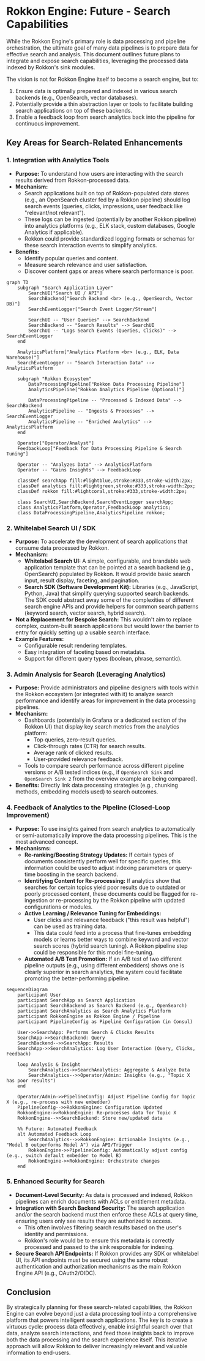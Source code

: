 # Rokkon Engine: Future - Search Capabilities

While the Rokkon Engine's primary role is data processing and pipeline orchestration, the ultimate goal of many data pipelines is to prepare data for effective search and analysis. This document outlines future plans to integrate and expose search capabilities, leveraging the processed data indexed by Rokkon's sink modules.

The vision is not for Rokkon Engine itself to become a search engine, but to:
1.  Ensure data is optimally prepared and indexed in various search backends (e.g., OpenSearch, vector databases).
2.  Potentially provide a thin abstraction layer or tools to facilitate building search applications on top of these backends.
3.  Enable a feedback loop from search analytics back into the pipeline for continuous improvement.

## Key Areas for Search-Related Enhancements

### 1. Integration with Analytics Tools

*   **Purpose:** To understand how users are interacting with the search results derived from Rokkon-processed data.
*   **Mechanism:**
    *   Search applications built on top of Rokkon-populated data stores (e.g., an OpenSearch cluster fed by a Rokkon pipeline) should log search events (queries, clicks, impressions, user feedback like "relevant/not relevant").
    *   These logs can be ingested (potentially by another Rokkon pipeline) into analytics platforms (e.g., ELK stack, custom databases, Google Analytics if applicable).
    *   Rokkon could provide standardized logging formats or schemas for these search interaction events to simplify analytics.
*   **Benefits:**
    *   Identify popular queries and content.
    *   Measure search relevance and user satisfaction.
    *   Discover content gaps or areas where search performance is poor.

```mermaid
graph TD
    subgraph "Search Application Layer"
        SearchUI["Search UI / API"]
        SearchBackend["Search Backend <br> (e.g., OpenSearch, Vector DB)"]
        SearchEventLogger["Search Event Logger/Stream"]

        SearchUI -- "User Queries" --> SearchBackend
        SearchBackend -- "Search Results" --> SearchUI
        SearchUI -- "Logs Search Events (Queries, Clicks)" --> SearchEventLogger
    end

    AnalyticsPlatform["Analytics Platform <br> (e.g., ELK, Data Warehouse)"]
    SearchEventLogger -- "Search Interaction Data" --> AnalyticsPlatform

    subgraph "Rokkon Ecosystem"
        DataProcessingPipeline["Rokkon Data Processing Pipeline"]
        AnalyticsPipeline["Rokkon Analytics Pipeline (Optional)"]

        DataProcessingPipeline -- "Processed & Indexed Data" --> SearchBackend
        AnalyticsPipeline -- "Ingests & Processes" --> SearchEventLogger
        AnalyticsPipeline -- "Enriched Analytics" --> AnalyticsPlatform
    end

    Operator["Operator/Analyst"]
    FeedbackLoop["Feedback for Data Processing Pipeline & Search Tuning"]

    Operator -- "Analyzes Data" --> AnalyticsPlatform
    Operator -- "Gains Insights" --> FeedbackLoop

    classDef searchApp fill:#lightblue,stroke:#333,stroke-width:2px;
    classDef analytics fill:#lightgreen,stroke:#333,stroke-width:2px;
    classDef rokkon fill:#lightcoral,stroke:#333,stroke-width:2px;

    class SearchUI,SearchBackend,SearchEventLogger searchApp;
    class AnalyticsPlatform,Operator,FeedbackLoop analytics;
    class DataProcessingPipeline,AnalyticsPipeline rokkon;
```

### 2. Whitelabel Search UI / SDK

*   **Purpose:** To accelerate the development of search applications that consume data processed by Rokkon.
*   **Mechanism:**
    *   **Whitelabel Search UI:** A simple, configurable, and brandable web application template that can be pointed at a search backend (e.g., OpenSearch) populated by Rokkon. It would provide basic search input, result display, faceting, and pagination.
    *   **Search SDK (Software Development Kit):** Libraries (e.g., JavaScript, Python, Java) that simplify querying supported search backends. The SDK could abstract away some of the complexities of different search engine APIs and provide helpers for common search patterns (keyword search, vector search, hybrid search).
*   **Not a Replacement for Bespoke Search:** This wouldn't aim to replace complex, custom-built search applications but would lower the barrier to entry for quickly setting up a usable search interface.
*   **Example Features:**
    *   Configurable result rendering templates.
    *   Easy integration of faceting based on metadata.
    *   Support for different query types (boolean, phrase, semantic).

### 3. Admin Analysis for Search (Leveraging Analytics)

*   **Purpose:** Provide administrators and pipeline designers with tools within the Rokkon ecosystem (or integrated with it) to analyze search performance and identify areas for improvement in the data processing pipelines.
*   **Mechanism:**
    *   Dashboards (potentially in Grafana or a dedicated section of the Rokkon UI) that display key search metrics from the analytics platform:
        *   Top queries, zero-result queries.
        *   Click-through rates (CTR) for search results.
        *   Average rank of clicked results.
        *   User-provided relevance feedback.
    *   Tools to compare search performance across different pipeline versions or A/B tested indices (e.g., if `OpenSearch Sink` and `OpenSearch Sink 2` from the overview example are being compared).
*   **Benefits:** Directly link data processing strategies (e.g., chunking methods, embedding models used) to search outcomes.

### 4. Feedback of Analytics to the Pipeline (Closed-Loop Improvement)

*   **Purpose:** To use insights gained from search analytics to automatically or semi-automatically improve the data processing pipelines. This is the most advanced concept.
*   **Mechanisms:**
    *   **Re-ranking/Boosting Strategy Updates:** If certain types of documents consistently perform well for specific queries, this information could be used to adjust indexing parameters or query-time boosting in the search backend.
    *   **Identifying Content for Re-processing:** If analytics show that searches for certain topics yield poor results due to outdated or poorly processed content, these documents could be flagged for re-ingestion or re-processing by the Rokkon pipeline with updated configurations or modules.
    *   **Active Learning / Relevance Tuning for Embeddings:**
        *   User clicks and relevance feedback ("this result was helpful") can be used as training data.
        *   This data could feed into a process that fine-tunes embedding models or learns better ways to combine keyword and vector search scores (hybrid search tuning). A Rokkon pipeline step could be responsible for this model fine-tuning.
    *   **Automated A/B Test Promotion:** If an A/B test of two different pipeline outputs (e.g., using different embedders) shows one is clearly superior in search analytics, the system could facilitate promoting the better-performing pipeline.

```mermaid
sequenceDiagram
    participant User
    participant SearchApp as Search Application
    participant SearchBackend as Search Backend (e.g., OpenSearch)
    participant SearchAnalytics as Search Analytics Platform
    participant RokkonEngine as Rokkon Engine / Pipeline
    participant PipelineConfig as Pipeline Configuration (in Consul)

    User->>SearchApp: Performs Search & Clicks Results
    SearchApp->>SearchBackend: Query
    SearchBackend-->>SearchApp: Results
    SearchApp->>SearchAnalytics: Log User Interaction (Query, Clicks, Feedback)

    loop Analysis & Insight
        SearchAnalytics->>SearchAnalytics: Aggregate & Analyze Data
        SearchAnalytics-->>Operator/Admin: Insights (e.g., "Topic X has poor results")
    end

    Operator/Admin->>PipelineConfig: Adjust Pipeline Config for Topic X (e.g., re-process with new embedder)
    PipelineConfig-->>RokkonEngine: Configuration Updated
    RokkonEngine->>RokkonEngine: Re-processes data for Topic X
    RokkonEngine-->>SearchBackend: Store new/updated data

    %% Future: Automated Feedback
    alt Automated Feedback Loop
        SearchAnalytics-->>RokkonEngine: Actionable Insights (e.g., "Model B outperforms Model A") via API/Trigger
        RokkonEngine->>PipelineConfig: Automatically adjust config (e.g., switch default embedder to Model B)
        RokkonEngine->>RokkonEngine: Orchestrate changes
    end
```

### 5. Enhanced Security for Search

*   **Document-Level Security:** As data is processed and indexed, Rokkon pipelines can enrich documents with ACLs or entitlement metadata.
*   **Integration with Search Backend Security:** The search application and/or the search backend must then enforce these ACLs at query time, ensuring users only see results they are authorized to access.
    *   This often involves filtering search results based on the user's identity and permissions.
    *   Rokkon's role would be to ensure this metadata is correctly processed and passed to the sink responsible for indexing.
*   **Secure Search API Endpoints:** If Rokkon provides any SDK or whitelabel UI, its API endpoints must be secured using the same robust authentication and authorization mechanisms as the main Rokkon Engine API (e.g., OAuth2/OIDC).

## Conclusion

By strategically planning for these search-related capabilities, the Rokkon Engine can evolve beyond just a data processing tool into a comprehensive platform that powers intelligent search applications. The key is to create a virtuous cycle: process data effectively, enable insightful search over that data, analyze search interactions, and feed those insights back to improve both the data processing and the search experience itself. This iterative approach will allow Rokkon to deliver increasingly relevant and valuable information to end-users.
